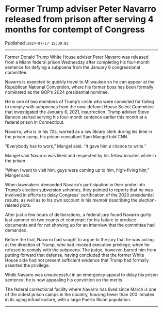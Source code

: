 # Former Trump adviser Peter Navarro released from prison after serving 4 months for contempt of Congress

Published :`2024-07-17 15:39:03`

---

Former Donald Trump White House adviser Peter Navarro was released from a Miami federal prison Wednesday after completing his four-month sentence for defying a subpoena from the January 6 congressional committee.

Navarro is expected to quickly travel to Milwaukee so he can appear at the Republican National Convention, where his former boss has been formally nominated as the GOP’s 2024 presidential nominee.

He is one of two members of Trump’s circle who were convicted for failing to comply with subpoenas from the now-defunct House Select Committee that investigated the January 6, 2021, insurrection. Trump adviser Steve Bannon started serving his four-month sentence earlier this month at a federal prison in Connecticut.

Navarro, who is in his 70s, worked as a law library clerk during his time in the prison camp, his prison consultant Sam Mangel told CNN.

“Everybody has to work,” Mangel said. “It gave him a chance to write.”

Mangel said Navarro was liked and respected by his fellow inmates while in the prison.

“When I went to visit him, guys were coming up to him, high-fiving him,” Mangel said.

When lawmakers demanded Navarro’s participation in their probe into Trump’s election subversion schemes, they pointed to reports that he was involved in efforts to delay Congress’ certification of the 2020 presidential results, as well as to his own account in his memoir describing the election-related plots.

After just a few hours of deliberations, a federal jury found Navarro guilty last summer on two counts of contempt: for his failure to produce documents and for not showing up for an interview that the committee had demanded.

Before the trial, Navarro had sought to argue to the jury that he was acting at the direction of Trump, who had invoked executive privilege, when he refused to comply with the subpoena. The judge, however, barred him from putting forward that defense, having concluded that the former White House aide had not present sufficient evidence that Trump had formally asserted the privilege.

While Navarro was unsuccessful in an emergency appeal to delay his prison sentence, he is now appealing his conviction on the merits.

The federal correctional facility where Navarro has lived since March is one of the oldest prison camps in the country, housing fewer than 200 inmates in its aging infrastructure, with a large Puerto Rican population.

---

